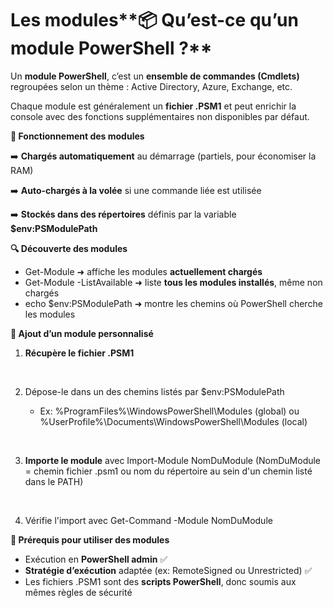 # Les modules**📦 Qu’est-ce qu’un module PowerShell ?**

Un **module PowerShell**, c’est un **ensemble de commandes (Cmdlets)** regroupées selon un thème : Active Directory, Azure, Exchange, etc.

Chaque module est généralement un **fichier .PSM1** et peut enrichir la console avec des fonctions supplémentaires non disponibles par défaut.



**🧠 Fonctionnement des modules**

➡️ **Chargés automatiquement** au démarrage (partiels, pour économiser la RAM)

➡️ **Auto-chargés à la volée** si une commande liée est utilisée

➡️ **Stockés dans des répertoires** définis par la variable **$env:PSModulePath**



**🔍 Découverte des modules**

- Get-Module ➜ affiche les modules **actuellement chargés**
- Get-Module -ListAvailable ➜ liste **tous les modules installés**, même non chargés
- echo $env:PSModulePath ➜ montre les chemins où PowerShell cherche les modules



**🧰 Ajout d’un module personnalisé**

1.  **Récupère le fichier .PSM1**

&nbsp;

2.  Dépose-le dans un des chemins listés par $env:PSModulePath

    - Ex: %ProgramFiles%\WindowsPowerShell\Modules (global) ou %UserProfile%\Documents\WindowsPowerShell\Modules (local)

&nbsp;

3.  **Importe le module** avec Import-Module NomDuModule (NomDuModule = chemin fichier .psm1 ou nom du répertoire au sein d'un chemin listé dans le PATH)

&nbsp;

4.  Vérifie l'import avec Get-Command -Module NomDuModule



**🔐 Prérequis pour utiliser des modules**

- Exécution en **PowerShell admin** ✅
- **Stratégie d’exécution** adaptée (ex: RemoteSigned ou Unrestricted) ✅
- Les fichiers .PSM1 sont des **scripts PowerShell**, donc soumis aux mêmes règles de sécurité
